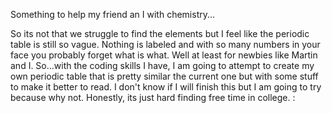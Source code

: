 Something to help my friend an I with chemistry...

So its not that we struggle to find the elements but I feel like the periodic table is still so vague. Nothing is labeled and with so many numbers in your face you probably forget what is what. Well at least for newbies like Martin and I. So...with the coding skills I have, I am going to attempt to create my own periodic table that is pretty similar the current one but with some stuff to make it better to read. I don't know if I will finish this but I am going to try because why not. Honestly, its just hard finding free time in college. :